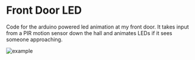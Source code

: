 # Front Door LED
Code for the arduino powered led animation at my front door. It takes input from a PIR motion sensor down the hall and animates LEDs if it sees someone approaching.

![example](https://github.com/avelaga/front-door/blob/master/example.gif)
